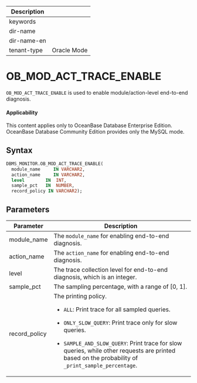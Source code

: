 | Description   |                 |
|---------------|-----------------|
| keywords      |                 |
| dir-name      |                 |
| dir-name-en   |                 |
| tenant-type   | Oracle Mode     |

# OB_MOD_ACT_TRACE_ENABLE

`OB_MOD_ACT_TRACE_ENABLE` is used to enable module/action-level end-to-end diagnosis.

<main id="notice" >
  <h4>Applicability</h4>
  <p>This content applies only to OceanBase Database Enterprise Edition. OceanBase Database Community Edition provides only the MySQL mode.</p>
</main>

## Syntax

```sql
DBMS_MONITOR.OB_MOD_ACT_TRACE_ENABLE(
  module_name     IN VARCHAR2,
  action_name     IN VARCHAR2,
  level        IN  INT,
  sample_pct   IN  NUMBER,
  record_policy IN VARCHAR2);
```

## Parameters

| **Parameter**        | **Description**                                     |
|------------------|----------------------------------------------|
| module_name      | The `module_name` for enabling end-to-end diagnosis.             |
| action_name      | The `action_name` for enabling end-to-end diagnosis.            |
| level            | The trace collection level for end-to-end diagnosis, which is an integer.   |
| sample_pct       | The sampling percentage, with a range of [0, 1].                 |
| record_policy    | The printing policy. <ul><li>`ALL`: Print trace for all sampled queries.</li></ul>  <ul><li>`ONLY_SLOW_QUERY`: Print trace only for slow queries.</li></ul> <ul><li> `SAMPLE_AND_SLOW_QUERY`: Print trace for slow queries, while other requests are printed based on the probability of `_print_sample_percentage`.</li></ul> |